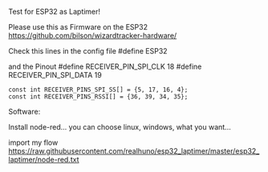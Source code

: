 Test for ESP32 as Laptimer!

Please use this as Firmware on the ESP32
https://github.com/bilson/wizardtracker-hardware/

Check this lines in the config file
#define ESP32

and the Pinout
    #define RECEIVER_PIN_SPI_CLK 18
    #define RECEIVER_PIN_SPI_DATA 19
  
    const int RECEIVER_PINS_SPI_SS[] = {5, 17, 16, 4};
    const int RECEIVER_PINS_RSSI[] = {36, 39, 34, 35};
    
    
 Software:
 
 Install node-red... you can choose linux, windows, what you want... 
 
 import my flow 
 https://raw.githubusercontent.com/realhuno/esp32_laptimer/master/esp32_laptimer/node-red.txt
 
